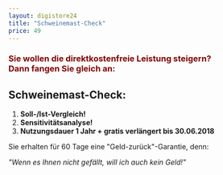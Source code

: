 ```yaml
---
layout: digistore24
title: "Schweinemast-Check"
price: 49
---
```

<h3><span style="color:#800000;">Sie wollen die direktkostenfreie Leistung steigern?<br>Dann fangen Sie gleich an:</span></h3>
<h2>Schweinemast-Check:</h2>
<ol><li><strong>Soll-/Ist-Vergleich!</strong></li>
<li><strong>Sensitivit&#xE4;tsanalyse!</strong></li>
<li><strong>Nutzungsdauer 1 Jahr + gratis verl&#xE4;ngert bis 30.06.2018</strong></li>
</ol><p>Sie erhalten f&#xFC;r 60 Tage eine &quot;Geld-zur&#xFC;ck&quot;-Garantie, denn:</p>
<p><em>&quot;Wenn es Ihnen nicht gef&#xE4;llt, will ich auch kein Geld!&quot;</em></p>
<h3>&#xA0;</h3>